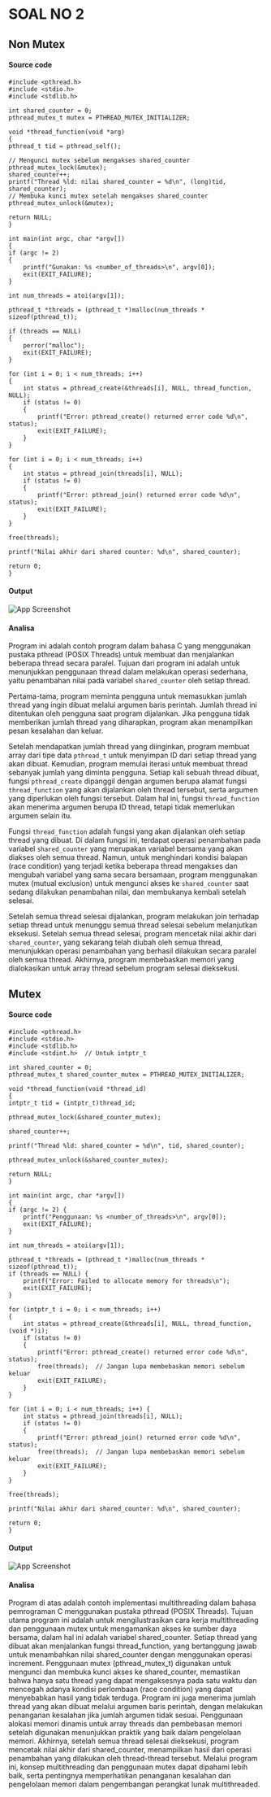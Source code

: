 # SOAL NO 2


## Non Mutex
#### Source code
    #include <pthread.h>
    #include <stdio.h>
    #include <stdlib.h>

    int shared_counter = 0;
    pthread_mutex_t mutex = PTHREAD_MUTEX_INITIALIZER;

    void *thread_function(void *arg)
    {
    pthread_t tid = pthread_self();

    // Mengunci mutex sebelum mengakses shared_counter
    pthread_mutex_lock(&mutex);
    shared_counter++;
    printf("Thread %ld: nilai shared_counter = %d\n", (long)tid, shared_counter);
    // Membuka kunci mutex setelah mengakses shared_counter
    pthread_mutex_unlock(&mutex);

    return NULL;
    }

    int main(int argc, char *argv[])
    {
    if (argc != 2)
    {
        printf("Gunakan: %s <number_of_threads>\n", argv[0]);
        exit(EXIT_FAILURE);
    }

    int num_threads = atoi(argv[1]);

    pthread_t *threads = (pthread_t *)malloc(num_threads * sizeof(pthread_t));

    if (threads == NULL)
    {
        perror("malloc");
        exit(EXIT_FAILURE);
    }

    for (int i = 0; i < num_threads; i++)
    {
        int status = pthread_create(&threads[i], NULL, thread_function, NULL);
        if (status != 0)
        {
            printf("Error: pthread_create() returned error code %d\n", status);
            exit(EXIT_FAILURE);
        }
    }

    for (int i = 0; i < num_threads; i++)
    {
        int status = pthread_join(threads[i], NULL);
        if (status != 0)
        {
            printf("Error: pthread_join() returned error code %d\n", status);
            exit(EXIT_FAILURE);
        }
    }

    free(threads);

    printf("Nilai akhir dari shared counter: %d\n", shared_counter);

    return 0;
    }
    

#### Output
![App Screenshot](Assets/nonmutex.png)


#### Analisa
  Program ini adalah contoh program dalam bahasa C yang menggunakan pustaka pthread (POSIX Threads) untuk membuat dan menjalankan beberapa thread secara paralel. Tujuan dari program ini adalah untuk menunjukkan penggunaan thread dalam melakukan operasi sederhana, yaitu penambahan nilai pada variabel `shared_counter` oleh setiap thread.

  Pertama-tama, program meminta pengguna untuk memasukkan jumlah thread yang ingin dibuat melalui argumen baris perintah. Jumlah thread ini ditentukan oleh pengguna saat program dijalankan. Jika pengguna tidak memberikan jumlah thread yang diharapkan, program akan menampilkan pesan kesalahan dan keluar.

  Setelah mendapatkan jumlah thread yang diinginkan, program membuat array dari tipe data `pthread_t` untuk menyimpan ID dari setiap thread yang akan dibuat. Kemudian, program memulai iterasi untuk membuat thread sebanyak jumlah yang diminta pengguna. Setiap kali sebuah thread dibuat, fungsi `pthread_create` dipanggil dengan argumen berupa alamat fungsi `thread_function` yang akan dijalankan oleh thread tersebut, serta argumen yang diperlukan oleh fungsi tersebut. Dalam hal ini, fungsi `thread_function` akan menerima argumen berupa ID thread, tetapi tidak memerlukan argumen selain itu.

  Fungsi `thread_function` adalah fungsi yang akan dijalankan oleh setiap thread yang dibuat. Di dalam fungsi ini, terdapat operasi penambahan pada variabel `shared_counter` yang merupakan variabel bersama yang akan diakses oleh semua thread. Namun, untuk menghindari kondisi balapan (race condition) yang terjadi ketika beberapa thread mengakses dan mengubah variabel yang sama secara bersamaan, program menggunakan mutex (mutual exclusion) untuk mengunci akses ke `shared_counter` saat sedang dilakukan penambahan nilai, dan membukanya kembali setelah selesai.

  Setelah semua thread selesai dijalankan, program melakukan join terhadap setiap thread untuk menunggu semua thread selesai sebelum melanjutkan eksekusi. Setelah semua thread selesai, program mencetak nilai akhir dari `shared_counter`, yang sekarang telah diubah oleh semua thread, menunjukkan operasi penambahan yang berhasil dilakukan secara paralel oleh semua thread. Akhirnya, program membebaskan memori yang dialokasikan untuk array thread sebelum program selesai dieksekusi.


## Mutex
#### Source code
    #include <pthread.h>
    #include <stdio.h>
    #include <stdlib.h>
    #include <stdint.h>  // Untuk intptr_t

    int shared_counter = 0;
    pthread_mutex_t shared_counter_mutex = PTHREAD_MUTEX_INITIALIZER;

    void *thread_function(void *thread_id) 
    {
    intptr_t tid = (intptr_t)thread_id;

    pthread_mutex_lock(&shared_counter_mutex);

    shared_counter++;

    printf("Thread %ld: shared_counter = %d\n", tid, shared_counter);

    pthread_mutex_unlock(&shared_counter_mutex);

    return NULL;
    }

    int main(int argc, char *argv[]) 
    {
    if (argc != 2) {
        printf("Penggunaan: %s <number_of_threads>\n", argv[0]);
        exit(EXIT_FAILURE);
    }

    int num_threads = atoi(argv[1]);

    pthread_t *threads = (pthread_t *)malloc(num_threads * sizeof(pthread_t));
    if (threads == NULL) {
        printf("Error: Failed to allocate memory for threads\n");
        exit(EXIT_FAILURE);
    }

    for (intptr_t i = 0; i < num_threads; i++) 
    {
        int status = pthread_create(&threads[i], NULL, thread_function, (void *)i);
        if (status != 0) 
        {
            printf("Error: pthread_create() returned error code %d\n", status);
            free(threads);  // Jangan lupa membebaskan memori sebelum keluar
            exit(EXIT_FAILURE);
        }
    }

    for (int i = 0; i < num_threads; i++) {
        int status = pthread_join(threads[i], NULL);
        if (status != 0) 
        {
            printf("Error: pthread_join() returned error code %d\n", status);
            free(threads);  // Jangan lupa membebaskan memori sebelum keluar
            exit(EXIT_FAILURE);
        }
    }

    free(threads);

    printf("Nilai akhir dari shared_counter: %d\n", shared_counter);

    return 0;
    }


#### Output
![App Screenshot](Assets/mutex.png)


#### Analisa
  Program di atas adalah contoh implementasi multithreading dalam bahasa pemrograman C menggunakan pustaka pthread (POSIX Threads). Tujuan utama program ini adalah untuk mengilustrasikan cara kerja multithreading dan penggunaan mutex untuk mengamankan akses ke sumber daya bersama, dalam hal ini adalah variabel shared_counter. Setiap thread yang dibuat akan menjalankan fungsi thread_function, yang bertanggung jawab untuk menambahkan nilai shared_counter dengan menggunakan operasi increment. Penggunaan mutex (pthread_mutex_t) digunakan untuk mengunci dan membuka kunci akses ke shared_counter, memastikan bahwa hanya satu thread yang dapat mengaksesnya pada satu waktu dan mencegah adanya kondisi perlombaan (race condition) yang dapat menyebabkan hasil yang tidak terduga.
  Program ini juga menerima jumlah thread yang akan dibuat melalui argumen baris perintah, dengan melakukan penanganan kesalahan jika jumlah argumen tidak sesuai. Penggunaan alokasi memori dinamis untuk array threads dan pembebasan memori setelah digunakan menunjukkan praktik yang baik dalam pengelolaan memori. Akhirnya, setelah semua thread selesai dieksekusi, program mencetak nilai akhir dari shared_counter, menampilkan hasil dari operasi penambahan yang dilakukan oleh thread-thread tersebut. Melalui program ini, konsep multithreading dan penggunaan mutex dapat dipahami lebih baik, serta pentingnya memperhatikan penanganan kesalahan dan pengelolaan memori dalam pengembangan perangkat lunak multithreaded.
